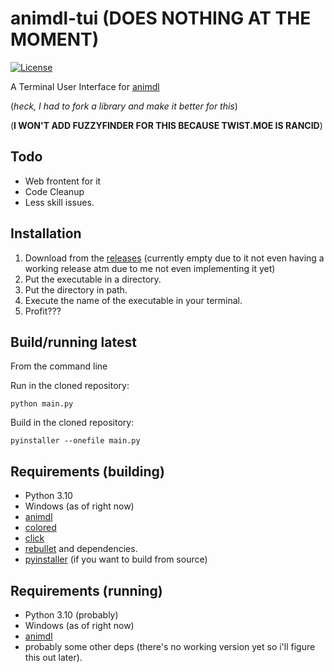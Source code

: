 # animdl-tui (DOES NOTHING AT THE MOMENT)

[![License](https://img.shields.io/github/license/h4rldev/animdl-tui?style=flat-square)](https://github.com/H4rldev/animdl-tui/blob/main/LICENSE)

A Terminal User Interface for [animdl](https://github.com/justfoolingaround/animdl)

(_heck, I had to fork a library and make it better for this_)

(__I WON'T ADD FUZZYFINDER FOR THIS BECAUSE TWIST.MOE IS RANCID__)

## Todo

- Web frontent for it
- Code Cleanup
- Less skill issues.

## Installation

1. Download from the [releases](https://github.com/h4rldev/animdl-tui/releases) (currently empty due to it not even having a working release atm due to me not even implementing it yet)
2. Put the executable in a directory.
3. Put the directory in path.
4. Execute the name of the executable in your terminal.
5. Profit???

## Build/running latest

From the command line

Run in the cloned repository:

`python main.py`

Build in the cloned repository:

`pyinstaller --onefile main.py`

## Requirements (building)

- Python 3.10
- Windows (as of right now)
- [animdl](https://github.com/justfoolingaround/animdl)
- [colored](https://pypi.org/project/colored/)
- [click](https://pypi.org/project/click/)
- [rebullet](https://pypi.org/project/rebullet) and dependencies.
- [pyinstaller](https://pyinstaller.org/en/stable/) (if you want to build from source)

## Requirements (running)

- Python 3.10 (probably)
- Windows (as of right now)
- [animdl](https://github.com/justfoolingaround/animdl)
- probably some other deps (there's no working version yet so i'll figure this out later).
